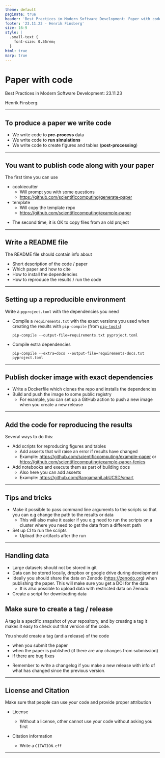 ```yaml
---
theme: default
paginate: true
header: 'Best Practices in Modern Software Development: Paper with code'
footer: '23.11.23 - Henrik Finsberg'
size: 16:9
style: |
  .small-text {
    font-size: 0.55rem;
  }
html: true
marp: true
---
```



# Paper with code
Best Practices in Modern Software Development: 23.11.23

Henrik Finsberg


---


## To produce a paper we write code

* We write code to **pre-process** data
* We write code to **run simulations**
* We write code to create figures and tables (**post-processing**)

---

## You want to publish code along with your paper

The first time you can use

- cookiecutter
    - Will prompt you with some questions
    - https://github.com/scientificcomputing/generate-paper
- template
    - Will copy the template repo
    - https://github.com/scientificcomputing/example-paper

* The second time, it is OK to copy files from an old project

---

## Write a README file

The README file should contain info about

- Short description of the code / paper
- Which paper and how to cite
- How to install the dependencies
- How to reproduce the results / run the code

---


## Setting up a reproducible environment

Write a `pyproject.toml` with the dependencies you need

* Compile a `requirements.txt` with the exact versions you used when creating the results with `pip-compile` (from [`pip-tools`](https://github.com/jazzband/pip-tools))
    ```
    pip-compile --output-file=requirements.txt pyproject.toml
    ```
* Compile extra dependencies
    ```
    pip-compile --extra=docs --output-file=requirements-docs.txt pyproject.toml
    ```

---

## Publish docker image with exact dependencies

* Write a Dockerfile which clones the repo and installs the dependencies
* Build and push the image to some public registry
    - For example, you can set up a GitHub action to push a new image when you create a new release

---


## Add the code for reproducing the results

Several ways to do this:

- Add scripts for reproducing figures and tables
    - Add asserts that will raise an error if results have changed
    - Example: https://github.com/scientificcomputing/example-paper or https://github.com/scientificcomputing/example-paper-fenics
- Add notebooks and execute them as part of building docs
    - Also here you can add asserts
    - Example: https://github.com/RangamaniLabUCSD/smart

---

## Tips and tricks

- Make it possible to pass command line arguments to the scripts so that you can e.g change the path to the results or data
    - This will also make it easier if you e.g need to run the scripts on a cluster where you need to get the data from a different path
- Set up CI to run the scripts
    - Upload the artifacts after the run

---

## Handling data

* Large datasets should not be stored in git
* Data can be stored locally, dropbox or google drive during development
* Ideally you should share the data on Zenodo (https://zenodo.org) when publishing the paper. This will make sure you get a DOI for the data.
  - It is also possible to upload data with restricted data on Zenodo
* Create a script for downloading data


## Make sure to create a tag / release

A tag is a specific snapshot of your repository, and by creating a tag it makes it easy to check out that version of the code.

You should create a tag (and a release) of the code
- when you submit the paper
- when the paper is published (if there are any changes from submission)
- if there are bug fixes

* Remember to write a changelog if you make a new release with info of what has changed since the previous version.

---

## License and Citation

 Make sure that people can use your code and provide proper attribution

- License
  - Without a license, other cannot use your code without asking you first

- Citation information
  - Write a `CITATION.cff`

---
